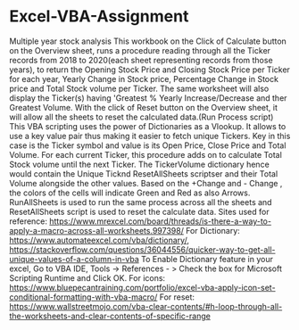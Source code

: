 # Excel-VBA-Assignment
Multiple year stock analysis
This workbook on the Click of Calculate button on the Overview sheet, runs a procedure reading through all the Ticker records from 2018 to 2020(each sheet representing records from those years), to return the Opening Stock Price and Closing Stock Price per Ticker for each year, Yearly Change in Stock price, Percentage Change in Stock price and Total Stock volume per Ticker. The same worksheet will also display the Ticker(s) having 'Greatest % Yearly Increase/Decrease and ther Greatest Volume. 
With the click of Reset button on the Overview sheet, it will allow all the sheets to reset the calculated data.(Run Process script) 
This VBA scripting uses the power of Dictionaries as a Vlookup. It allows to use a key value pair thus making it easier to fetch unique Tickers. Key in this case is the Ticker symbol and value is its Open Price, Close Price and Total Volume. For each current Ticker, this procedure adds on to calculate Total Stock volume until the next Ticker. The TickerVolume dictionary hence would contain the Unique Ticknd ResetAllSheets scriptser and their Total Volume alongside the other values. 
Based on the +Change and - Change , the colors of the cells will indicate Green and Red as also Arrows. 
RunAllSheets is used to run the same process across all the sheets and ResetAllSheets script is used to reset the calculate data. 
Sites used for reference: https://www.mrexcel.com/board/threads/is-there-a-way-to-apply-a-macro-across-all-worksheets.997398/ 
For Dictionary: https://www.automateexcel.com/vba/dictionary/, https://stackoverflow.com/questions/36044556/quicker-way-to-get-all-unique-values-of-a-column-in-vba To Enable Dictionary feature in your excel, Go to VBA IDE, Tools -> References - > Check the box for Microsoft Scripting Runtime and Click OK. 
For icons: https://www.bluepecantraining.com/portfolio/excel-vba-apply-icon-set-conditional-formatting-with-vba-macro/
For reset: https://www.wallstreetmojo.com/vba-clear-contents/#h-loop-through-all-the-worksheets-and-clear-contents-of-specific-range
